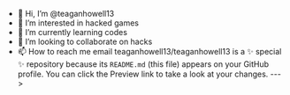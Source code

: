 - 👋 Hi, I’m @teaganhowell13
- 👀 I’m interested in hacked games
- 🌱 I’m currently learning codes
- 💞️ I’m looking to collaborate on hacks
- 📫 How to reach me email
teaganhowell13/teaganhowell13 is a ✨ special ✨ repository because its `README.md` (this file) appears on your GitHub profile.
You can click the Preview link to take a look at your changes.
--->

